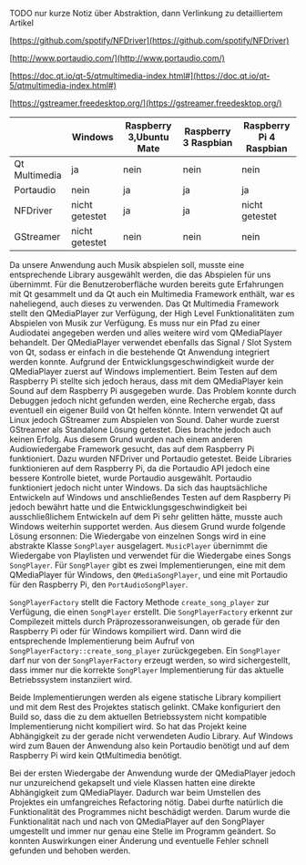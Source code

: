 
TODO nur kurze Notiz über Abstraktion, dann Verlinkung zu detailliertem Artikel

[https://github.com/spotify/NFDriver](https://github.com/spotify/NFDriver)

[http://www.portaudio.com/](http://www.portaudio.com/)

[https://doc.qt.io/qt-5/qtmultimedia-index.html#](https://doc.qt.io/qt-5/qtmultimedia-index.html#)

[https://gstreamer.freedesktop.org/](https://gstreamer.freedesktop.org/)

|               | Windows        | Raspberry 3,Ubuntu Mate | Raspberry 3 Raspbian | Raspberry Pi 4 Raspbian |
|---------------|----------------|-------------------------|----------------------|-------------------------|
| Qt Multimedia | ja             | nein                    | nein                 | nein                    |
| Portaudio     | nein           | ja                      | ja                   | ja                      |
| NFDriver      | nicht getestet | ja                      | ja                   | nicht getestet          |
| GStreamer     | nicht getestet | nein                    | nein                 | nein                    |


Da unsere Anwendung auch Musik abspielen soll, musste eine entsprechende Library ausgewählt werden, die das Abspielen für uns übernimmt. Für die Benutzeroberfläche wurden bereits gute Erfahrungen mit Qt gesammelt und da Qt auch ein Multimedia Framework enthält, war es naheliegend, auch dieses zu verwenden. Das Qt Multimedia Framework stellt den QMediaPlayer zur Verfügung, der High Level Funktionalitäten zum Abspielen von Musik zur Verfügung. Es muss nur ein Pfad zu einer Audiodatei angegeben werden und alles weitere wird vom QMediaPlayer behandelt. Der QMediaPlayer verwendet ebenfalls das Signal / Slot System von Qt, sodass er einfach in die bestehende Qt Anwendung integriert werden konnte. Aufgrund der Entwicklungsgeschwindigkeit wurde der QMediaPlayer zuerst auf Windows implementiert. Beim Testen auf dem Raspberry Pi stellte sich jedoch heraus, dass mit dem QMediaPlayer kein Sound auf dem Raspberry Pi ausgegeben wurde. Das Problem konnte durch Debuggen jedoch nicht gefunden werden, eine Recherche ergab, dass eventuell ein eigener Build von Qt helfen könnte. Intern verwendet Qt auf Linux jedoch GStreamer zum Abspielen von Sound. Daher wurde zuerst GStreamer als Standalone Lösung getestet. Dies brachte jedoch auch keinen Erfolg. Aus diesem Grund wurden nach einem anderen Audiowiedergabe Framework gesucht, das auf dem Raspberry Pi funktioniert. Dazu wurden NFDriver und Portaudio getestet. Beide Libraries funktionieren auf dem Raspberry Pi, da die Portaudio API jedoch eine bessere Kontrolle bietet, wurde Portaudio ausgewählt. Portaudio funktioniert jedoch nicht unter Windows. Da sich das hauptsächliche Entwickeln auf Windows und anschließendes Testen auf dem Raspberry Pi jedoch bewährt hatte und die Entwicklungsgeschwindigkeit bei ausschließlichem Entwickeln auf dem Pi sehr gelitten hätte, musste auch Windows weiterhin supportet werden. Aus diesem Grund wurde folgende Lösung ersonnen: Die Wiedergabe von einzelnen Songs wird in eine abstrakte Klasse `SongPlayer` ausgelagert. `MusicPlayer` übernimmt die Wiedergabe von Playlisten und verwendet für die Wiedergabe eines Songs `SongPlayer`. Für `SongPlayer`  gibt es zwei Implementierungen, eine mit dem QMediaPlayer für Windows, den `QMediaSongPlayer`, und eine mit Portaudio für den Raspberry Pi, den `PortAudioSongPlayer`.

`SongPlayerFactory` stellt die Factory Methode `create_song_player` zur Verfügung, die einen `SongPlayer` erstellt. Die `SongPlayerFactory` erkennt zur Compilezeit mittels durch Präprozessoranweisungen, ob gerade für den Raspberry Pi oder für Windows kompiliert wird. Dann wird die entsprechende Implementierung beim Aufruf von `SongPlayerFactory::create_song_player` zurückgegeben. Ein `SongPlayer` darf nur von der `SongPlayerFactory` erzeugt werden, so wird sichergestellt, dass immer nur die korrekte `SongPlayer` Implementierung für das aktuelle Betriebssystem instanziiert wird.

Beide Implementierungen werden als eigene statische Library kompiliert und mit dem Rest des Projektes statisch gelinkt. CMake konfiguriert den Build so, dass die zu dem aktuellen Betriebssystem nicht kompatible Implementierung nicht kompiliert wird. So hat das Projekt keine Abhängigkeit zu der gerade nicht verwendeten Audio Library. Auf Windows wird zum Bauen der Anwendung also kein Portaudio benötigt und auf dem Raspberry Pi wird kein QtMultimedia benötigt.

Bei der ersten Wiedergabe der Anwendung wurde der QMediaPlayer jedoch nur unzureichend gekapselt und viele Klassen hatten eine direkte Abhängigkeit zum QMediaPlayer. Dadurch war beim Umstellen des Projektes ein umfangreiches Refactoring nötig. Dabei durfte natürlich die Funktionalität des Programmes nicht beschädigt werden. Darum wurde die Funktionalität nach und nach von QMediaPlayer auf den SongPlayer umgestellt und immer nur genau eine Stelle im Programm geändert. So konnten Auswirkungen einer Änderung und eventuelle Fehler schnell gefunden und behoben werden.